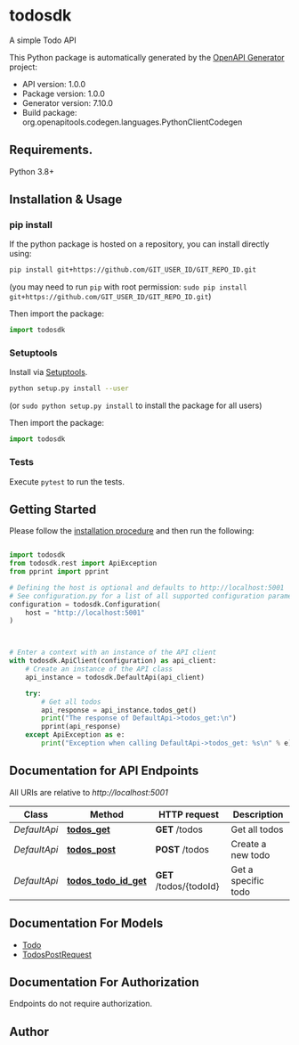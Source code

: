 # todosdk
A simple Todo API

This Python package is automatically generated by the [OpenAPI Generator](https://openapi-generator.tech) project:

- API version: 1.0.0
- Package version: 1.0.0
- Generator version: 7.10.0
- Build package: org.openapitools.codegen.languages.PythonClientCodegen

## Requirements.

Python 3.8+

## Installation & Usage
### pip install

If the python package is hosted on a repository, you can install directly using:

```sh
pip install git+https://github.com/GIT_USER_ID/GIT_REPO_ID.git
```
(you may need to run `pip` with root permission: `sudo pip install git+https://github.com/GIT_USER_ID/GIT_REPO_ID.git`)

Then import the package:
```python
import todosdk
```

### Setuptools

Install via [Setuptools](http://pypi.python.org/pypi/setuptools).

```sh
python setup.py install --user
```
(or `sudo python setup.py install` to install the package for all users)

Then import the package:
```python
import todosdk
```

### Tests

Execute `pytest` to run the tests.

## Getting Started

Please follow the [installation procedure](#installation--usage) and then run the following:

```python

import todosdk
from todosdk.rest import ApiException
from pprint import pprint

# Defining the host is optional and defaults to http://localhost:5001
# See configuration.py for a list of all supported configuration parameters.
configuration = todosdk.Configuration(
    host = "http://localhost:5001"
)



# Enter a context with an instance of the API client
with todosdk.ApiClient(configuration) as api_client:
    # Create an instance of the API class
    api_instance = todosdk.DefaultApi(api_client)

    try:
        # Get all todos
        api_response = api_instance.todos_get()
        print("The response of DefaultApi->todos_get:\n")
        pprint(api_response)
    except ApiException as e:
        print("Exception when calling DefaultApi->todos_get: %s\n" % e)

```

## Documentation for API Endpoints

All URIs are relative to *http://localhost:5001*

Class | Method | HTTP request | Description
------------ | ------------- | ------------- | -------------
*DefaultApi* | [**todos_get**](docs/DefaultApi.md#todos_get) | **GET** /todos | Get all todos
*DefaultApi* | [**todos_post**](docs/DefaultApi.md#todos_post) | **POST** /todos | Create a new todo
*DefaultApi* | [**todos_todo_id_get**](docs/DefaultApi.md#todos_todo_id_get) | **GET** /todos/{todoId} | Get a specific todo


## Documentation For Models

 - [Todo](docs/Todo.md)
 - [TodosPostRequest](docs/TodosPostRequest.md)


<a id="documentation-for-authorization"></a>
## Documentation For Authorization

Endpoints do not require authorization.


## Author




